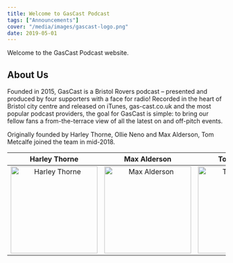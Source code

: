 ```yaml
---
title: Welcome to GasCast Podcast
tags: ["Announcements"]
cover: "/media/images/gascast-logo.png"
date: 2019-05-01
---
```


Welcome to the GasCast Podcast website.

<!--more--> 

<script async src="//pagead2.googlesyndication.com/pagead/js/adsbygoogle.js"></script>
<!-- GasCast Blog Ad -->
<ins class="adsbygoogle"
     style="display:block"
     data-ad-client="ca-pub-8805482732507166"
     data-ad-slot="7113725307"
     data-ad-format="auto"
     data-full-width-responsive="true"></ins>
<script>
(adsbygoogle = window.adsbygoogle || []).push({});
</script>

## About Us

Founded in 2015, GasCast is a Bristol Rovers podcast – presented and produced by four supporters with a face for radio! Recorded in the heart of Bristol city centre and released on iTunes, gas-cast.co.uk and the most popular podcast providers, the goal for GasCast is simple: to bring our fellow fans a from-the-terrace view of all the latest on and off-pitch events.

Originally founded by Harley Thorne, Ollie Neno and Max Alderson, Tom Metcalfe joined the team in mid-2018.

| Harley Thorne                                                         | Max Alderson                                                              | Tom Metcalfe  | Ollie Neno |
|:---------------------------------------------------------------------:|:-----------------------------------------------------------------:|:-----:|:-------------:|
| <img src="/media/images/Harley.jpg" alt="Harley Thorne" width="200"/> | <img src="/media/images/Max.jpg" alt="Max Alderson" width="200"/> | <img src="/media/images/Mets.jpg" alt="Tom Metcalfe" width="200"/> | <img src="/media/images/Neno.jpg" alt="Ollie Neno" width="200"/> |